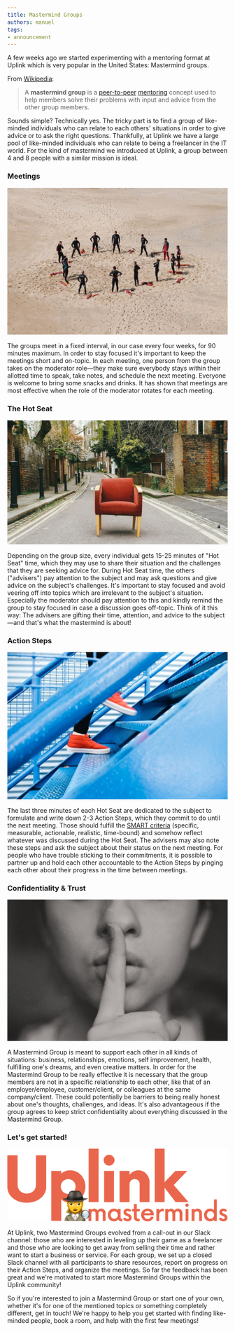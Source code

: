 ```yaml
---
title: Mastermind Groups
authors: manuel
tags:
- announcement
---
```


A few weeks ago we started experimenting with a mentoring format at Uplink which is very popular in the United States: Mastermind groups.

From [Wikipedia](https://en.wikipedia.org/wiki/Mastermind_group):

> A **mastermind group** is a [peer-to-peer](https://en.wikipedia.org/wiki/Peer-to-peer) [mentoring](https://en.wikipedia.org/wiki/Mentorship) concept used to help members solve their problems with input and advice from the other group members.

Sounds simple? Technically yes. The tricky part is to find a group of like-minded individuals who can relate to each others' situations in order to give advice or to ask the right questions. Thankfully, at Uplink we have a large pool of like-minded individuals who can relate to being a freelancer in the IT world. For the kind of mastermind we introduced at Uplink, a group between 4 and 8 people with a similar mission is ideal.

### Meetings

![](margarida-csilva-121801-unsplash.jpg)

The groups meet in a fixed interval, in our case every four weeks, for 90 minutes maximum. In order to stay focused it's important to keep the meetings short and on-topic. In each meeting, one person from the group takes on the moderator role—they make sure everybody stays within their allotted time to speak, take notes, and schedule the next meeting. Everyone is welcome to bring some snacks and drinks. It has shown that meetings are most effective when the role of the moderator rotates for each meeting.

### The Hot Seat

![](eduard-militaru-88755-unsplash.jpg)

Depending on the group size, every individual gets 15-25 minutes of "Hot Seat" time, which they may use to share their situation and the challenges that they are seeking advice for. During Hot Seat time, the others ("advisers") pay attention to the subject and may ask questions and give advice on the subject's challenges. It's important to stay focused and avoid veering off into topics which are irrelevant to the subject's situation. Especially the moderator should pay attention to this and kindly remind the group to stay focused in case a discussion goes off-topic. Think of it this way: The advisers are gifting their time, attention, and advice to the subject—and that's what the mastermind is about!

### Action Steps

![](lindsay-henwood-47743-unsplash.jpg)

The last three minutes of each Hot Seat are dedicated to the subject to formulate and write down 2-3 Action Steps, which they commit to do until the next meeting. Those should fulfill the [SMART criteria](https://en.wikipedia.org/wiki/SMART_criteria) (specific, measurable, actionable, realistic, time-bound) and somehow reflect whatever was discussed during the Hot Seat. The advisers may also note these steps and ask the subject about their status on the next meeting. For people who have trouble sticking to their commitments, it is possible to partner up and hold each other accountable to the Action Steps by pinging each other about their progress in the time between meetings.

### Confidentiality & Trust

![](kristina-flour-185592-unsplash.jpg)

A Mastermind Group is meant to support each other in all kinds of situations: business, relationships, emotions, self improvement, health, fulfilling one's dreams, and even creative matters. In order for the Mastermind Group to be really effective it is necessary that the group members are not in a specific relationship to each other, like that of an employer/employee, customer/client, or colleagues at the same company/client. These could potentially be barriers to being really honest about one's thoughts, challenges, and ideas. It's also advantageous if the group agrees to keep strict confidentiality about everything discussed in the Mastermind Group.

### Let's get started!

![](Uplink-Masterminds-Logo.trimmed.transparent.png)

At Uplink, two Mastermind Groups evolved from a call-out in our Slack channel: those who are interested in leveling up their game as a freelancer and those who are looking to get away from selling their time and rather want to start a business or service. For each group, we set up a closed Slack channel with all participants to share resources, report on progress on their Action Steps, and organize the meetings. So far the feedback has been great and we're motivated to start more Mastermind Groups within the Uplink community!

So if you're interested to join a Mastermind Group or start one of your own, whether it's for one of the mentioned topics or something completely different, get in touch! We're happy to help you get started with finding like-minded people, book a room, and help with the first few meetings!
